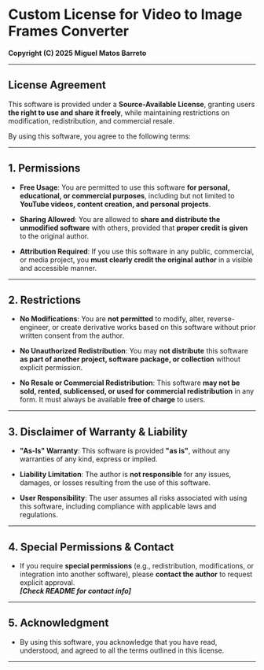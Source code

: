 # Custom License for Video to Image Frames Converter

**Copyright (C) 2025 Miguel Matos Barreto**

---

## **License Agreement**  

This software is provided under a **Source-Available License**, granting users **the right to use and share it freely**, while maintaining restrictions on modification, redistribution, and commercial resale.  

By using this software, you agree to the following terms:  

---

## **1. Permissions**  
- **Free Usage**: You are permitted to use this software **for personal, educational, or commercial purposes**, including but not limited to **YouTube videos, content creation, and personal projects**.  

- **Sharing Allowed**: You are allowed to **share and distribute the unmodified software** with others, provided that **proper credit is given** to the original author.  

- **Attribution Required**: If you use this software in any public, commercial, or media project, you **must clearly credit the original author** in a visible and accessible manner.  

---

## **2. Restrictions**  
- **No Modifications**: You are **not permitted** to modify, alter, reverse-engineer, or create derivative works based on this software without prior written consent from the author.  

- **No Unauthorized Redistribution**: You may **not distribute** this software **as part of another project, software package, or collection** without explicit permission.  

- **No Resale or Commercial Redistribution**: This software **may not be sold, rented, sublicensed, or used for commercial redistribution** in any form. It must always be available **free of charge** to users.  

---

## **3. Disclaimer of Warranty & Liability**  
- **"As-Is" Warranty**: This software is provided **"as is"**, without any warranties of any kind, express or implied.  

- **Liability Limitation**: The author is **not responsible** for any issues, damages, or losses resulting from the use of this software.  

- **User Responsibility**: The user assumes all risks associated with using this software, including compliance with applicable laws and regulations.  

---

## **4. Special Permissions & Contact**  
- If you require **special permissions** (e.g., redistribution, modifications, or integration into another software), please **contact the author** to request explicit approval.  
***[Check README for contact info]***

---

## **5. Acknowledgment**  
- By using this software, you acknowledge that you have read, understood, and agreed to all the terms outlined in this license.  

---
